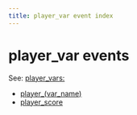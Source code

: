 ```yaml
---
title: player_var event index
---
```


# player_var events


See: [player_vars:](../config/player_vars.md)

* [player_(var_name)](player_player_var.md)
* [player_score](player_score.md)
